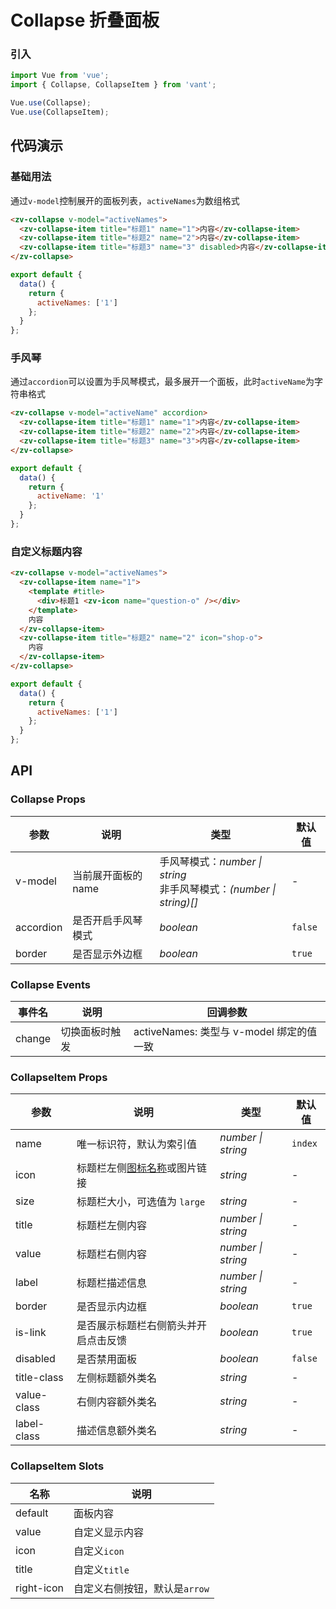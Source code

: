 # Collapse 折叠面板

### 引入

```js
import Vue from 'vue';
import { Collapse, CollapseItem } from 'vant';

Vue.use(Collapse);
Vue.use(CollapseItem);
```

## 代码演示

### 基础用法

通过`v-model`控制展开的面板列表，`activeNames`为数组格式

```html
<zv-collapse v-model="activeNames">
  <zv-collapse-item title="标题1" name="1">内容</zv-collapse-item>
  <zv-collapse-item title="标题2" name="2">内容</zv-collapse-item>
  <zv-collapse-item title="标题3" name="3" disabled>内容</zv-collapse-item>
</zv-collapse>
```

```js
export default {
  data() {
    return {
      activeNames: ['1']
    };
  }
};
```

### 手风琴

通过`accordion`可以设置为手风琴模式，最多展开一个面板，此时`activeName`为字符串格式

```html
<zv-collapse v-model="activeName" accordion>
  <zv-collapse-item title="标题1" name="1">内容</zv-collapse-item>
  <zv-collapse-item title="标题2" name="2">内容</zv-collapse-item>
  <zv-collapse-item title="标题3" name="3">内容</zv-collapse-item>
</zv-collapse>
```

```js
export default {
  data() {
    return {
      activeName: '1'
    };
  }
};
```

### 自定义标题内容

```html
<zv-collapse v-model="activeNames">
  <zv-collapse-item name="1">
    <template #title>
      <div>标题1 <zv-icon name="question-o" /></div>
    </template>
    内容
  </zv-collapse-item>
  <zv-collapse-item title="标题2" name="2" icon="shop-o">
    内容
  </zv-collapse-item>
</zv-collapse>
```

```js
export default {
  data() {
    return {
      activeNames: ['1']
    };
  }
};
```

## API

### Collapse Props

| 参数 | 说明 | 类型 | 默认值 |
|------|------|------|------|
| v-model | 当前展开面板的 name | 手风琴模式：*number \| string*<br>非手风琴模式：*(number \| string)[]* | - |
| accordion | 是否开启手风琴模式 | *boolean* | `false` |
| border | 是否显示外边框 | *boolean* | `true` |

### Collapse Events

| 事件名 | 说明 | 回调参数 |
|------|------|------|
| change | 切换面板时触发 | activeNames: 类型与 v-model 绑定的值一致 |

### CollapseItem Props

| 参数 | 说明 | 类型 | 默认值 |
|------|------|------|------|
| name | 唯一标识符，默认为索引值 | *number \| string* | `index` |
| icon | 标题栏左侧[图标名称](#/zh-CN/icon)或图片链接 | *string* | - |
| size | 标题栏大小，可选值为 `large` | *string* | - |
| title | 标题栏左侧内容 | *number \| string* | - |
| value | 标题栏右侧内容 | *number \| string* | - |
| label | 标题栏描述信息 | *number \| string*  | - |
| border | 是否显示内边框 | *boolean* | `true` |
| is-link | 是否展示标题栏右侧箭头并开启点击反馈 | *boolean* | `true` |
| disabled | 是否禁用面板 | *boolean* | `false` |
| title-class | 左侧标题额外类名 | *string* | - |
| value-class | 右侧内容额外类名 | *string* | - |
| label-class | 描述信息额外类名 | *string* | - |

### CollapseItem Slots

| 名称 | 说明 |
|------|------|
| default | 面板内容 |
| value | 自定义显示内容 |
| icon | 自定义`icon` |
| title | 自定义`title` |
| right-icon | 自定义右侧按钮，默认是`arrow` |
